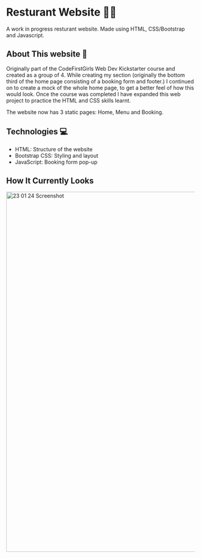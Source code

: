 <h1>Resturant Website 👩‍🍳</h1>

<p>A work in progress resturant website. Made using HTML, CSS/Bootstrap and Javascript.</p>

<h2>About This website 🍝</h2>

<p> Originally part of the CodeFirstGirls Web Dev Kickstarter course and created as a group of 4. While creating my section (originally the bottom third of the home page consisting of a booking form and footer.) I continued on to create a mock of the whole home page, to get a better feel of how this would look. Once the course was completed I have expanded this web project to practice the HTML and CSS skills learnt. 

The website now has 3 static pages: Home, Menu and Booking.</p>

<h2>Technologies 💻</h2>
<ul>
  <li>HTML: Structure of the website</li>
  <li>Bootstrap CSS: Styling and layout</li>
  <li>JavaScript: Booking form pop-up</li>
</ul>

<h2>How It Currently Looks </h2>
<img width="960" alt="23 01 24 Screenshot" src="https://github.com/JoCal96/JS-to-do-app/assets/137909187/4dea6041-12a5-4f25-bd2d-7262825e3d3d">

